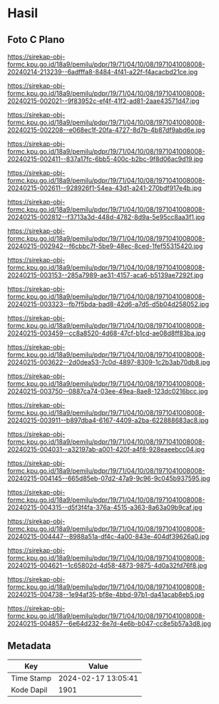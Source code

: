 # Hasil

## Foto C Plano

https://sirekap-obj-formc.kpu.go.id/18a9/pemilu/pdpr/19/71/04/10/08/1971041008008-20240214-213239--6adfffa8-8484-4f41-a22f-f4acacbd21ce.jpg

https://sirekap-obj-formc.kpu.go.id/18a9/pemilu/pdpr/19/71/04/10/08/1971041008008-20240215-002021--9f83952c-ef4f-41f2-ad81-2aae43571d47.jpg

https://sirekap-obj-formc.kpu.go.id/18a9/pemilu/pdpr/19/71/04/10/08/1971041008008-20240215-002208--e068ec1f-20fa-4727-8d7b-4b87df9abd6e.jpg

https://sirekap-obj-formc.kpu.go.id/18a9/pemilu/pdpr/19/71/04/10/08/1971041008008-20240215-002411--837a17fc-6bb5-400c-b2bc-9f8d06ac9d19.jpg

https://sirekap-obj-formc.kpu.go.id/18a9/pemilu/pdpr/19/71/04/10/08/1971041008008-20240215-002611--928926f1-54ea-43d1-a241-270bdf917e4b.jpg

https://sirekap-obj-formc.kpu.go.id/18a9/pemilu/pdpr/19/71/04/10/08/1971041008008-20240215-002812--f3713a3d-448d-4782-8d9a-5e95cc8aa3f1.jpg

https://sirekap-obj-formc.kpu.go.id/18a9/pemilu/pdpr/19/71/04/10/08/1971041008008-20240215-002942--f6cbbc7f-5be9-48ec-8ced-1fef55315420.jpg

https://sirekap-obj-formc.kpu.go.id/18a9/pemilu/pdpr/19/71/04/10/08/1971041008008-20240215-003153--285a7989-ae31-4157-aca6-b5139ae7292f.jpg

https://sirekap-obj-formc.kpu.go.id/18a9/pemilu/pdpr/19/71/04/10/08/1971041008008-20240215-003323--fb7f5bda-bad8-42d6-a7d5-d5b04d258052.jpg

https://sirekap-obj-formc.kpu.go.id/18a9/pemilu/pdpr/19/71/04/10/08/1971041008008-20240215-003459--cc8a8520-4d68-47cf-b1cd-ae08d8ff83ba.jpg

https://sirekap-obj-formc.kpu.go.id/18a9/pemilu/pdpr/19/71/04/10/08/1971041008008-20240215-003622--2d0dea53-7c0d-4897-8309-1c2b3ab70db8.jpg

https://sirekap-obj-formc.kpu.go.id/18a9/pemilu/pdpr/19/71/04/10/08/1971041008008-20240215-003750--0887ca74-03ee-49ea-8ae8-123dc0216bcc.jpg

https://sirekap-obj-formc.kpu.go.id/18a9/pemilu/pdpr/19/71/04/10/08/1971041008008-20240215-003911--b897dba4-6167-4409-a2ba-622888683ac8.jpg

https://sirekap-obj-formc.kpu.go.id/18a9/pemilu/pdpr/19/71/04/10/08/1971041008008-20240215-004031--a32197ab-a001-420f-a4f8-928eaeebcc04.jpg

https://sirekap-obj-formc.kpu.go.id/18a9/pemilu/pdpr/19/71/04/10/08/1971041008008-20240215-004145--665d85eb-07d2-47a9-9c96-9c045b937595.jpg

https://sirekap-obj-formc.kpu.go.id/18a9/pemilu/pdpr/19/71/04/10/08/1971041008008-20240215-004315--d5f3f4fa-376a-4515-a363-8a63a09b9caf.jpg

https://sirekap-obj-formc.kpu.go.id/18a9/pemilu/pdpr/19/71/04/10/08/1971041008008-20240215-004447--8988a51a-df4c-4a00-843e-404df39626a0.jpg

https://sirekap-obj-formc.kpu.go.id/18a9/pemilu/pdpr/19/71/04/10/08/1971041008008-20240215-004621--1c65802d-4d58-4873-9875-4d0a32fd76f8.jpg

https://sirekap-obj-formc.kpu.go.id/18a9/pemilu/pdpr/19/71/04/10/08/1971041008008-20240215-004738--1e94af35-bf8e-4bbd-97b1-da41acab8eb5.jpg

https://sirekap-obj-formc.kpu.go.id/18a9/pemilu/pdpr/19/71/04/10/08/1971041008008-20240215-004857--6e64d232-8e7d-4e6b-b047-cc8e5b57a3d8.jpg


## Metadata

| Key        | Value               |
| ---------- | ------------------- |
| Time Stamp | 2024-02-17 13:05:41 |
| Kode Dapil | 1901                |




